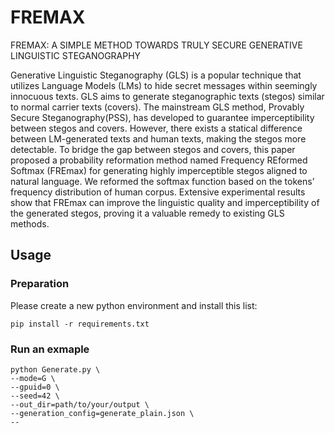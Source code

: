# FREMAX

FREMAX: A SIMPLE METHOD TOWARDS TRULY SECURE GENERATIVE LINGUISTIC STEGANOGRAPHY

Generative Linguistic Steganography (GLS) is a popular technique that utilizes Language Models (LMs) to hide secret messages within seemingly innocuous texts. GLS aims to generate steganographic texts (stegos) similar to normal carrier texts (covers). The mainstream GLS method, Provably Secure Steganography(PSS), has developed to guarantee imperceptibility between stegos and covers. However, there exists a statical difference between LM-generated texts and human texts, making the stegos more detectable. To bridge the gap between stegos and covers, this paper proposed a probability reformation method named Frequency REformed Softmax (FREmax) for generating highly imperceptible stegos aligned to natural language. We reformed the softmax function based on the tokens’ frequency distribution of human corpus. Extensive experimental results show that FREmax can improve the linguistic quality and imperceptibility of the generated stegos, proving it a valuable remedy to existing GLS methods.

## Usage
### Preparation
Please create a new python environment and install this list:
```shell
pip install -r requirements.txt
```

### Run an exmaple
```shell
python Generate.py \
--mode=G \
--gpuid=0 \
--seed=42 \
--out_dir=path/to/your/output \
--generation_config=generate_plain.json \
--
``` 
